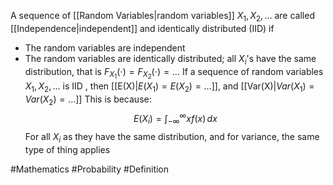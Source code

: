 A sequence of [[Random Variables|random variables]] $X_{1},X_{2},\dots$ are called [[Independence|independent]] and identically distributed (IID) if
- The random variables are independent
- The random variables are identically distributed; all $X_{i}$'s have the same distribution, that is $F_{X_{1}}(\cdot)=F_{X_{2}}(\cdot)=\dots$ 
If a sequence of random variables $X_{1},X_{2},\dots$ is IID , then [[E(X)|$E(X_{1})=E(X_{2})=\dots$]], and [[Var(X)|$Var(X_{1})=Var(X_{2})=\dots$]] 
This is because:
$$
E(X_{i})=\int_{-\infty}^{\infty} xf(x) \, dx 
$$
For all $X_{i}$ as they have the same distribution, and for variance, the same type of thing applies


#Mathematics #Probability #Definition 